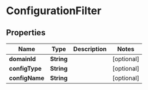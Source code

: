 

# ConfigurationFilter


## Properties

| Name | Type | Description | Notes |
|------------ | ------------- | ------------- | -------------|
|**domainId** | **String** |  |  [optional] |
|**configType** | **String** |  |  [optional] |
|**configName** | **String** |  |  [optional] |



